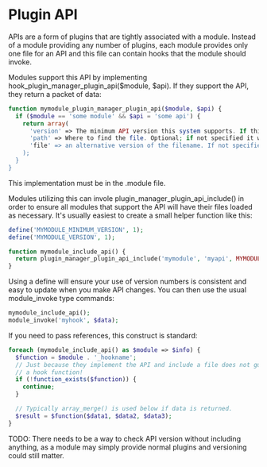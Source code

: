 Plugin API
==========

APIs are a form of plugins that are tightly associated with a module. Instead of a module providing any number of plugins, each module provides only one file for an API and this file can contain hooks that the module should invoke.

Modules support this API by implementing hook_plugin_manager_plugin_api($module, $api). If they support the API, they return a packet of data:

```php
function mymodule_plugin_manager_plugin_api($module, $api) {
  if ($module == 'some module' && $api = 'some api') {
    return array(
      'version' => The minimum API version this system supports. If this API version is incompatible then the .inc file will not be loaded.
      'path' => Where to find the file. Optional; if not specified it will be the module's directory.
      'file' => an alternative version of the filename. If not specified it will be $module.$api.inc
    );
  }
}
```

This implementation must be in the .module file.

Modules utilizing this can invole plugin_manager_plugin_api_include() in order to ensure all modules that support the API will have their files loaded as necessary. It's usually easiest to create a small helper function like this:

```php
define('MYMODULE_MINIMUM_VERSION', 1);
define('MYMODULE_VERSION', 1);

function mymodule_include_api() {
  return plugin_manager_plugin_api_include('mymodule', 'myapi', MYMODULE_MINIMUM_VERSION, MYMODULE_VERSION);
}
```

Using a define will ensure your use of version numbers is consistent and easy to update when you make API changes. You can then use the usual module_invoke type commands:

```php
mymodule_include_api();
module_invoke('myhook', $data);
```

If you need to pass references, this construct is standard:

```php
foreach (mymodule_include_api() as $module => $info) {
  $function = $module . '_hookname';
  // Just because they implement the API and include a file does not guarantee they implemented
  // a hook function!
  if (!function_exists($function)) {
    continue;
  }

  // Typically array_merge() is used below if data is returned.
  $result = $function($data1, $data2, $data3);
}
```

TODO: There needs to be a way to check API version without including anything, as a module may simply
provide normal plugins and versioning could still matter.
